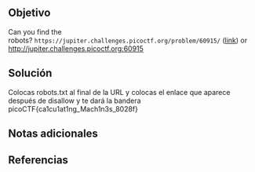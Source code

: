 ## Objetivo
Can you find the robots? `https://jupiter.challenges.picoctf.org/problem/60915/` ([link](https://jupiter.challenges.picoctf.org/problem/60915/)) or http://jupiter.challenges.picoctf.org:60915
## Solución
Colocas robots.txt al final de la URL y colocas el enlace que aparece después de disallow y te dará la bandera 
picoCTF{ca1cu1at1ng_Mach1n3s_8028f}
## Notas adicionales

## Referencias